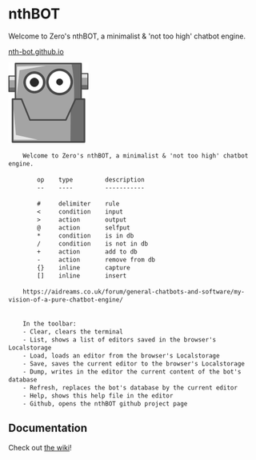 # nthBOT
Welcome to Zero's nthBOT, a minimalist &amp; 'not too high' chatbot engine.

[nth-bot.github.io](https://nth-bot.github.io/)

![](https://github.com/nth-bot/nth-bot.github.io/raw/main/small-android.png)


        Welcome to Zero's nthBOT, a minimalist & 'not too high' chatbot engine.

            op    type         description
            --    ----         -----------
            
            #     delimiter    rule
            <     condition    input
            >     action       output
            @     action       selfput
            *     condition    is in db
            /     condition    is not in db
            +     action       add to db
            -     action       remove from db
            {}    inline       capture
            []    inline       insert
            
        https://aidreams.co.uk/forum/general-chatbots-and-software/my-vision-of-a-pure-chatbot-engine/


        In the toolbar:
        - Clear, clears the terminal
        - List, shows a list of editors saved in the browser's Localstorage
        - Load, loads an editor from the browser's Localstorage
        - Save, saves the current editor to the browser's Localstorage
        - Dump, writes in the editor the current content of the bot's database
        - Refresh, replaces the bot's database by the current editor
        - Help, shows this help file in the editor
        - Github, opens the nthBOT github project page

        
## Documentation

Check out [the wiki](https://github.com/nth-bot/nth-bot.github.io/wiki)!
